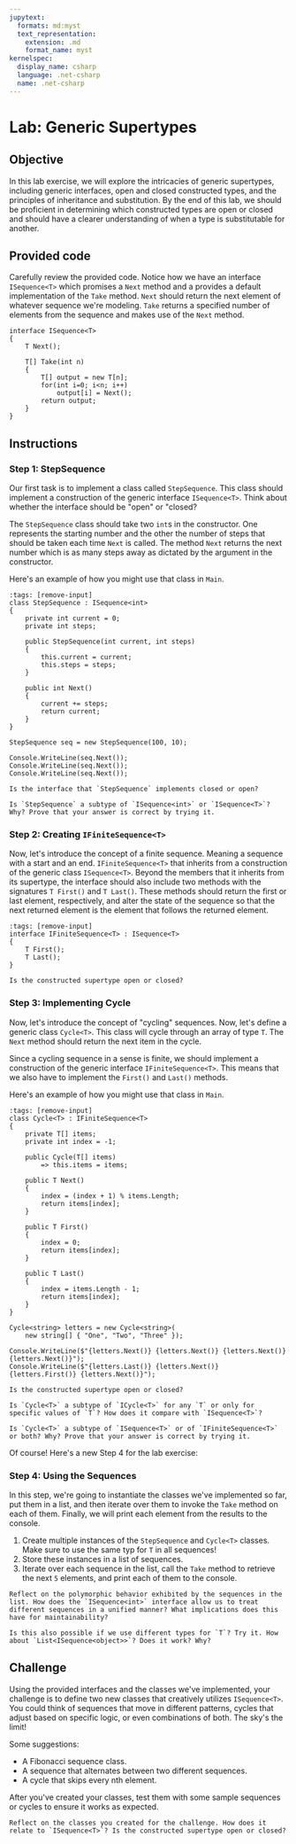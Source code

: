 ```yaml
---
jupytext:
  formats: md:myst
  text_representation:
    extension: .md
    format_name: myst
kernelspec:
  display_name: csharp
  language: .net-csharp
  name: .net-csharp
---
```


# Lab: Generic Supertypes

## Objective

In this lab exercise, we will explore the intricacies of generic supertypes, including generic interfaces, open and closed constructed types, and the principles of inheritance and substitution. By the end of this lab, we should be proficient in determining which constructed types are open or closed and should have a clearer understanding of when a type is substitutable for another.

## Provided code

Carefully review the provided code. Notice how we have an interface `ISequence<T>` which promises a `Next` method and a provides a default implementation of the `Take` method.
`Next` should return the next element of whatever sequence we're modeling.
`Take` returns a specified number of elements from the sequence and makes use of the `Next` method.

```{code-cell}
interface ISequence<T>
{
    T Next();

    T[] Take(int n)
    {
        T[] output = new T[n];
        for(int i=0; i<n; i++)
            output[i] = Next();
        return output;
    }
}
```

## Instructions

### Step 1: StepSequence

Our first task is to implement a class called `StepSequence`.
This class should implement a construction of the generic interface `ISequence<T>`.
Think about whether the interface should be "open" or "closed?

The `StepSequence` class should take two `int`s in the constructor. One represents the starting number and the other the number of steps that should be taken each time `Next` is called.
The method `Next` returns the next number which is as many steps away as dictated by the argument in the constructor.

Here's an example of how you might use that class in `Main`.

```{code-cell}
:tags: [remove-input]
class StepSequence : ISequence<int>
{
    private int current = 0;
    private int steps;

    public StepSequence(int current, int steps)
    {
        this.current = current;
        this.steps = steps;
    }

    public int Next()
    {
        current += steps;
        return current;
    }
}
```

```{code-cell}
StepSequence seq = new StepSequence(100, 10);

Console.WriteLine(seq.Next());
Console.WriteLine(seq.Next());
Console.WriteLine(seq.Next());
```

```{admonition} 🤔 Reflection
Is the interface that `StepSequence` implements closed or open?
```

```{admonition} 🤔 Reflection
Is `StepSequence` a subtype of `ISequence<int>` or `ISequence<T>`? Why? Prove that your answer is correct by trying it.
```


### Step 2: Creating `IFiniteSequence<T>`

Now, let's introduce the concept of a finite sequence. Meaning a sequence with a start and an end. `IFiniteSequence<T>` that inherits from a construction of the generic class `ISequence<T>`. Beyond the members that it inherits from its supertype, the interface should also include two methods with the signatures `T First()` and `T Last()`. These methods should return the first or last element, respectively, and alter the state of the sequence so that the next returned element is the element that follows the returned element.

```{code-cell}
:tags: [remove-input]
interface IFiniteSequence<T> : ISequence<T>
{
    T First();
    T Last();
}
```

```{admonition} 🤔 Reflection
Is the constructed supertype open or closed?
```

### Step 3: Implementing Cycle<T>

Now, let's introduce the concept of "cycling" sequences.
Now, let's define a generic class `Cycle<T>`.
This class will cycle through an array of type `T`. The `Next` method should return the next item in the cycle.

Since a cycling sequence in a sense is finite, we should implement a construction of the generic interface `IFiniteSequence<T>`.
This means that we also have to implement the `First()` and `Last()` methods.

Here's an example of how you might use that class in `Main`.

```{code-cell}
:tags: [remove-input]
class Cycle<T> : IFiniteSequence<T>
{
    private T[] items;
    private int index = -1;

    public Cycle(T[] items)
        => this.items = items;

    public T Next()
    {
        index = (index + 1) % items.Length;
        return items[index];
    }

    public T First()
    {
        index = 0;
        return items[index];
    }

    public T Last()
    {
        index = items.Length - 1;
        return items[index];
    }
}
```

```{code-cell}
Cycle<string> letters = new Cycle<string>(
    new string[] { "One", "Two", "Three" });

Console.WriteLine($"{letters.Next()} {letters.Next()} {letters.Next()} {letters.Next()}");
Console.WriteLine($"{letters.Last()} {letters.Next()} {letters.First()} {letters.Next()}");
```

```{admonition} 🤔 Reflection
Is the constructed supertype open or closed?
```

```{admonition} 🤔 Reflection
Is `Cycle<T>` a subtype of `ICycle<T>` for any `T` or only for specific values of `T`? How does it compare with `ISequence<T>`?
```

```{admonition} 🤔 Reflection
Is `Cycle<T>` a subtype of `ISequence<T>` or of `IFiniteSequence<T>` or both? Why? Prove that your answer is correct by trying it.
```

Of course! Here's a new Step 4 for the lab exercise:

### Step 4: Using the Sequences

In this step, we're going to instantiate the classes we've implemented so far, put them in a list, and then iterate over them to invoke the `Take` method on each of them. Finally, we will print each element from the results to the console.

1. Create multiple instances of the `StepSequence` and `Cycle<T>` classes. Make sure to use the same typ for `T` in all sequences!
2. Store these instances in a list of sequences.
3. Iterate over each sequence in the list, call the `Take` method to retrieve the next `5` elements, and print each of them to the console.

```{admonition} 🤔 Reflection
Reflect on the polymorphic behavior exhibited by the sequences in the list. How does the `ISequence<int>` interface allow us to treat different sequences in a unified manner? What implications does this have for maintainability?
```

```{admonition} 🤔 Reflection
Is this also possible if we use different types for `T`? Try it. How about `List<ISequence<object>>`? Does it work? Why?
```

## Challenge

Using the provided interfaces and the classes we've implemented, your challenge is to define two new classes that creatively utilizes `ISequence<T>`. You could think of sequences that move in different patterns, cycles that adjust based on specific logic, or even combinations of both. The sky's the limit!

Some suggestions:
- A Fibonacci sequence class.
- A sequence that alternates between two different sequences.
- A cycle that skips every nth element.

After you've created your classes, test them with some sample sequences or cycles to ensure it works as expected.

```{admonition} 🤔 Reflection
Reflect on the classes you created for the challenge. How does it relate to `ISequence<T>`? Is the constructed supertype open or closed?
```

